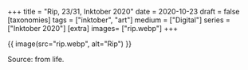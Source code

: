 +++
title = "Rip, 23/31, Inktober 2020"
date = 2020-10-23
draft =  false
[taxonomies]
tags = ["inktober", "art"]
medium = ["Digital"]
series = ["Inktober 2020"]
[extra]
images= ["rip.webp"]
+++

{{ image(src="rip.webp", alt="Rip") }}

Source: from life.

